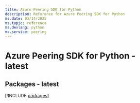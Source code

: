 ```yaml
---
title: Azure Peering SDK for Python
description: Reference for Azure Peering SDK for Python
ms.date: 03/14/2025
ms.topic: reference
ms.devlang: python
ms.service: peering
---
```

# Azure Peering SDK for Python - latest
## Packages - latest
[!INCLUDE [packages](peering-index.md)]